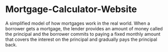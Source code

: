 # Mortgage-Calculator-Website
A simplified model of how mortgages work in the real world. When a borrower gets a mortgage, the lender provides an amount of money called the principal and the borrower commits to paying a fixed monthly amount that covers the interest on the principal and gradually pays the principal back.
